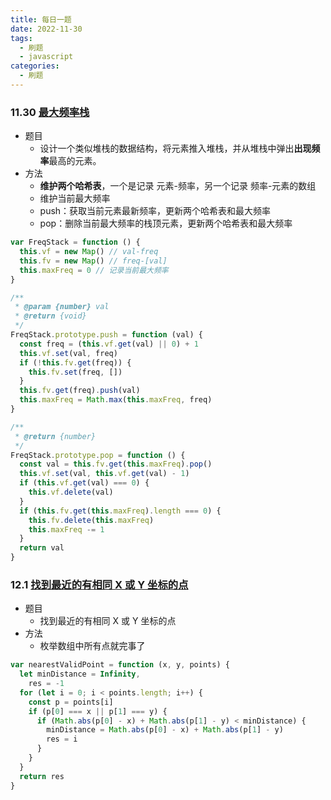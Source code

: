 ```yaml
---
title: 每日一题
date: 2022-11-30
tags:
  - 刷题
  - javascript
categories:
  - 刷题
---
```


### 11.30 [最大频率栈](https://leetcode.cn/problems/maximum-frequency-stack/)

- 题目
  - 设计一个类似堆栈的数据结构，将元素推入堆栈，并从堆栈中弹出**出现频率**最高的元素。
- 方法
  - **维护两个哈希表**，一个是记录 元素-频率，另一个记录 频率-元素的数组
  - 维护当前最大频率
  - push：获取当前元素最新频率，更新两个哈希表和最大频率
  - pop：删除当前最大频率的栈顶元素，更新两个哈希表和最大频率

```js
var FreqStack = function () {
  this.vf = new Map() // val-freq
  this.fv = new Map() // freq-[val]
  this.maxFreq = 0 // 记录当前最大频率
}

/**
 * @param {number} val
 * @return {void}
 */
FreqStack.prototype.push = function (val) {
  const freq = (this.vf.get(val) || 0) + 1
  this.vf.set(val, freq)
  if (!this.fv.get(freq)) {
    this.fv.set(freq, [])
  }
  this.fv.get(freq).push(val)
  this.maxFreq = Math.max(this.maxFreq, freq)
}

/**
 * @return {number}
 */
FreqStack.prototype.pop = function () {
  const val = this.fv.get(this.maxFreq).pop()
  this.vf.set(val, this.vf.get(val) - 1)
  if (this.vf.get(val) === 0) {
    this.vf.delete(val)
  }
  if (this.fv.get(this.maxFreq).length === 0) {
    this.fv.delete(this.maxFreq)
    this.maxFreq -= 1
  }
  return val
}
```

### 12.1 [找到最近的有相同 X 或 Y 坐标的点](https://leetcode.cn/problems/find-nearest-point-that-has-the-same-x-or-y-coordinate/)

- 题目
  - 找到最近的有相同 X 或 Y 坐标的点
- 方法
  - 枚举数组中所有点就完事了

```js
var nearestValidPoint = function (x, y, points) {
  let minDistance = Infinity,
    res = -1
  for (let i = 0; i < points.length; i++) {
    const p = points[i]
    if (p[0] === x || p[1] === y) {
      if (Math.abs(p[0] - x) + Math.abs(p[1] - y) < minDistance) {
        minDistance = Math.abs(p[0] - x) + Math.abs(p[1] - y)
        res = i
      }
    }
  }
  return res
}
```
